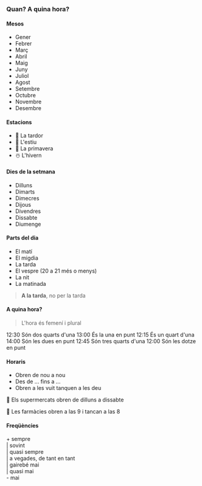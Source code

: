 ### Quan? A quina hora? 

#### Mesos

- Gener
- Febrer
- Març
- Abril
- Maig
- Juny
- Juliol
- Agost
- Setembre
- Octubre
- Novembre
- Desembre

#### Estacions

- 🍂 La tardor
- 🍉 L'estiu
- 🌸 La primavera
- ☃️ L'hivern

#### Dies de la setmana

- Dilluns
- Dimarts
- Dimecres
- Dijous
- Divendres
- Dissabte
- Diumenge

#### Parts del dia

- El matí
- El migdia
- La tarda
- El vespre (20 a 21 més o menys)
- La nit
- La matinada

> **A la tarda**, no per la tarda

#### A quina hora?

> L'hora és femení i plural

12:30 Són dos quarts d'una
13:00 És la una en punt
12:15 És un quart d'una
14:00 Són les dues en punt
12:45 Són tres quarts d'una
12:00 Són les dotze en punt

#### Horaris

- Obren de nou a nou
- Des de ... fins a ...
- Obren a les vuit tanquen a les deu

🔵 Els supermercats obren de dilluns a dissabte

🔵 Les farmàcies obren a las 9 i tancan a las 8

#### Freqüències

\+ sempre\
| sovint\
| quasi sempre\
| a vegades, de tant en tant\
| gairebé mai\
| quasi mai\
\- mai
